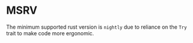 
# MSRV
The minimum supported rust version is `nightly` due to reliance on the `Try` trait to make code more ergonomic.